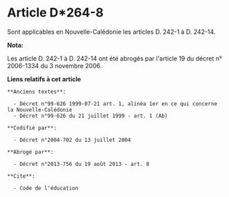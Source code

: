 # Article D*264-8

Sont applicables en Nouvelle-Calédonie les articles D. 242-1 à D. 242-14.

**Nota:**

Les article D. 242-1 à D. 242-14 ont été abrogés par l'article 19 du décret n° 2006-1334 du 3 novembre 2006.

**Liens relatifs à cet article**

	**Anciens textes**:

	  - Décret n°99-626 1999-07-21 art. 1, alinéa 1er en ce qui concerne la Nouvelle-Calédonie
	  - Décret n°99-626 du 21 juillet 1999 - art. 1 (Ab)

	**Codifié par**:

	  - Décret n°2004-702 du 13 juillet 2004

	**Abrogé par**:

	  - Décret n°2013-756 du 19 août 2013 - art. 8

	**Cite**:

	  - Code de l'éducation
